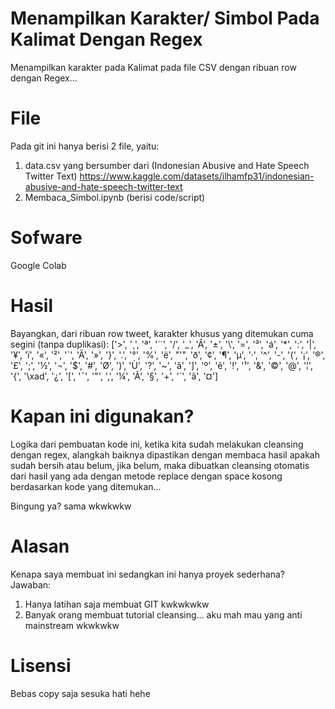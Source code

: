 # Menampilkan Karakter/ Simbol Pada Kalimat Dengan Regex
Menampilkan karakter pada Kalimat pada file CSV dengan ribuan row dengan Regex...

# File
Pada git ini hanya berisi 2 file, yaitu: 
1. data.csv yang bersumber dari (Indonesian Abusive and Hate Speech Twitter Text) 
   https://www.kaggle.com/datasets/ilhamfp31/indonesian-abusive-and-hate-speech-twitter-text
2. Membaca_Simbol.ipynb (berisi code/script)

# Sofware
Google Colab

# Hasil
Bayangkan, dari ribuan row tweet, karakter khusus yang ditemukan cuma segini (tanpa duplikasi):
['>', '¸', 'ª', '¨', '/', '_', 'Â', '±', '\\', '=', '³', 'á', '*', ':', '|', '¥', 'ï', '«', '²', '`', 'Ä', '»', '}', '.', '°', '%', 'ë', "'", 'ð', '¢', '¶', 'µ', '·', '^', '-', '(', '¡', '®', '£', ';', '½', '¬', '$', '#', 'Ø', ')', 'Ù', '?', '~', 'â', ']', 'º', 'ê', '!', '¹', '&', '©', '@', '¦', '{', '\xad', '¿', '[', '¯', '"', ',', '¼', 'Ã', '§', '+', '´', 'ã', '¤']

# Kapan ini digunakan?
Logika dari pembuatan kode ini, ketika kita sudah melakukan cleansing dengan regex, alangkah baiknya dipastikan dengan membaca hasil apakah sudah bersih atau belum, jika belum, maka dibuatkan cleansing otomatis dari hasil yang ada dengan metode replace dengan space kosong berdasarkan kode yang ditemukan...

Bingung ya? sama wkwkwkw

# Alasan
Kenapa saya membuat ini sedangkan ini hanya proyek sederhana?
Jawaban:
1. Hanya latihan saja membuat GIT kwkwkwkw
2. Banyak orang membuat tutorial cleansing... aku mah mau yang anti mainstream wkwkwkw

# Lisensi
Bebas copy saja sesuka hati hehe
